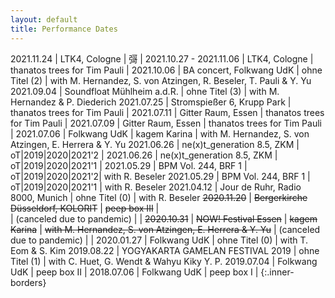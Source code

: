 ```yaml
---
layout: default
title: Performance Dates
---
```



2021.11.24 | LTK4, Cologne  | 彁 | 
2021.10.27 - 2021.11.06  | LTK4, Cologne  | thanatos trees for Tim Pauli | 
2021.10.06  | BA concert, Folkwang UdK  | ohne Titel (2) | with M. Hernandez, S. von Atzingen, R. Beseler, T. Pauli & Y. Yu
2021.09.04  | Soundfloat Mühlheim a.d.R. | ohne Titel (3) | with M. Hernandez & P. Diederich
2021.07.25  | Stromspießer 6, Krupp Park | thanatos trees for Tim Pauli |
2021.07.11  | Gitter Raum, Essen | thanatos trees for Tim Pauli  |
2021.07.09  | Gitter Raum, Essen | thanatos trees for Tim Pauli  |
2021.07.06  |  Folkwang UdK  | kagem Karina  | with M. Hernandez, S. von Atzingen, E. Herrera & Y. Yu
2021.06.26  | ne(x)t_generation 8.5, ZKM | oT\|2019\|2020\|2021'2 |
2021.06.26  | ne(x)t_generation 8.5, ZKM | oT\|2019\|2020\|2021'1 |
2021.05.29  | BPM Vol. 244, BRF 1 | oT\|2019\|2020\|2021'2| with R. Beseler
2021.05.29  | BPM Vol. 244, BRF 1 | oT\|2019\|2020\|2021'1 | with R. Beseler
2021.04.12  |  Jour de Ruhr, Radio 8000, Munich  | ohne Titel (0)  | with R. Beseler
~~2020.11.20~~ |  ~~Bergerkirche Düsseldorf, KOLORIT~~ | ~~peep box III~~ |  
 | (canceled due to pandemic) | |
~~2020.10.31~~ |  ~~NOW! Festival Essen~~ | ~~kagem Karina~~ | ~~with M. Hernandez, S. von Atzingen, E. Herrera & Y. Yu~~ 
 | (canceled due to pandemic) | |
2020.01.27  |  Folkwang UdK  | ohne Titel (0)      | with T. Eom & S. Kim
2019.08.22  |  YOGYAKARTA GAMELAN FESTIVAL 2019 | ohne Titel (1) | with C. Huet, G. Wendt & Wahyu Kiky Y. P.
2019.07.04  |  Folkwang UdK  | peep box II |
2018.07.06  |  Folkwang UdK  | peep box I |
{:.inner-borders}
